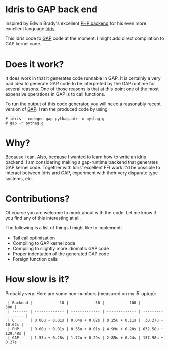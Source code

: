 Idris to GAP back end
=====================

Inspired by Edwin Brady's excellent [PHP backend](https://github.com/edwinb/idris/php) for
his even more excellent language [Idris](http://www.idris-lang.org).

This Idris code to [GAP](https://github.com/gap-system/gap) code at the moment. I might add
direct compilation to GAP kernel code.

Does it work?
=============

It does work in that it generates code runnable in GAP. It is certainly a very bad
idea to generate GAP code to be interpreted by the GAP runtime for several reasons. One
of those reasons is that at this point one of the most expensive operations in GAP is to call
functions.

To run the output of this code generator, you will need a reasonably recent version of
[GAP](https://github.com/gap-system/gap). I ran the produced code by using 
```
# idris --codegen gap pythag.idr -o pythag.g
# gap -r pythag.g
```

Why?
====

Because I can. Also, because I wanted to learn how to write an idris backend. I am considering
making a gap-runtime backend that generates GAP kernel code. Together with Idris' excellent
FFI work it'd be possible to interact between Idris and GAP, experiment with their very disparate
type systems, etc.

Contributions?
==============

Of course you are welcome to muck about with the code. Let me know if you find any of this 
interesting at all.

The following is a list of things I might like to implement:
 * Tail call optimisation
 * Compiling to GAP kernel code
 * Compiling to slightly more idiomatic GAP code
 * Proper indentation of the generated GAP code 
 * Foreign function calls

How slow is it?
===============

Probably very. Here are some non-numbers (measured on my i5 laptop):

```
 | Backend |            10 |            50 |           100 |               500 |
 | ------- | ------------- | ------------- | ------------- | ----------------- |
 | C       | 0.00u + 0.01s | 0.04u + 0.02s | 0.25u + 0.11s |  30.27u +  10.62s |
 | PHP     | 0.00u + 0.01s | 0.55u + 0.01s | 4.99u + 0.20s | 632.58u + 129.48s |
 | GAP     | 1.53u + 0.28s | 1.72u + 0.29s | 2.85u + 0.24s | 137.98u +   0.27s |
``` 

